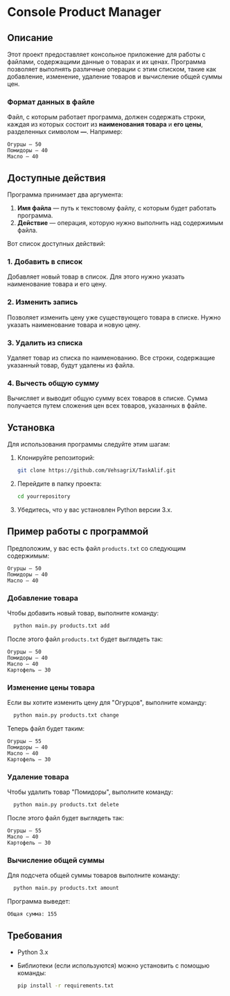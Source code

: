 # Console Product Manager

## Описание

Этот проект предоставляет консольное приложение для работы с файлами, содержащими данные о товарах и их ценах. Программа позволяет выполнять различные операции с этим списком, такие как добавление, изменение, удаление товаров и вычисление общей суммы цен.

### Формат данных в файле

Файл, с которым работает программа, должен содержать строки, каждая из которых состоит из **наименования товара** и **его цены**, разделенных символом **—**. Например:

```
Огурцы — 50
Помидоры — 40
Масло — 40
```

## Доступные действия

Программа принимает два аргумента:

1. **Имя файла** — путь к текстовому файлу, с которым будет работать программа.
2. **Действие** — операция, которую нужно выполнить над содержимым файла.

Вот список доступных действий:

### 1. **Добавить в список**

Добавляет новый товар в список. Для этого нужно указать наименование товара и его цену.


### 2. **Изменить запись**

Позволяет изменить цену уже существующего товара в списке. Нужно указать наименование товара и новую цену.

### 3. **Удалить из списка**

Удаляет товар из списка по наименованию. Все строки, содержащие указанный товар, будут удалены из файла.

### 4. **Вычесть общую сумму**

Вычисляет и выводит общую сумму всех товаров в списке. Сумма получается путем сложения цен всех товаров, указанных в файле.

## Установка

Для использования программы следуйте этим шагам:

1. Клонируйте репозиторий:

    ```bash
    git clone https://github.com/VehsagriX/TaskAlif.git
    ```

2. Перейдите в папку проекта:

    ```bash
    cd yourrepository
    ```

3. Убедитесь, что у вас установлен Python версии 3.x.



## Пример работы с программой

Предположим, у вас есть файл `products.txt` со следующим содержимым:

```
Огурцы — 50
Помидоры — 40
Масло — 40
```

### Добавление товара

Чтобы добавить новый товар, выполните команду:

```bash
  python main.py products.txt add
```

После этого файл `products.txt` будет выглядеть так:

```
Огурцы — 50
Помидоры — 40
Масло — 40
Картофель — 30
```

### Изменение цены товара

Если вы хотите изменить цену для "Огурцов", выполните команду:

```bash
  python main.py products.txt change
```

Теперь файл будет таким:

```
Огурцы — 55
Помидоры — 40
Масло — 40
Картофель — 30
```

### Удаление товара

Чтобы удалить товар "Помидоры", выполните команду:

```bash
  python main.py products.txt delete
```

После этого файл будет выглядеть так:

```
Огурцы — 55
Масло — 40
Картофель — 30
```

### Вычисление общей суммы

Для подсчета общей суммы товаров выполните команду:

```bash
  python main.py products.txt amount
```

Программа выведет:

```
Общая сумма: 155
```

## Требования

- Python 3.x
- Библиотеки (если используются) можно установить с помощью команды:

    ```bash
    pip install -r requirements.txt
    ```
